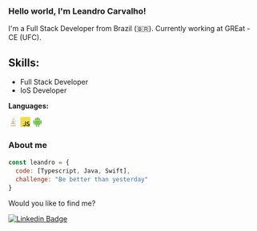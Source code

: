 ### Hello world, I'm Leandro Carvalho! 

I'm a Full Stack Developer from Brazil (🇧🇷). Currently working at GREat - CE (UFC).

## Skills:
- Full Stack Developer
- IoS Developer

**Languages:**  

<code><img height="20" src="https://raw.githubusercontent.com/github/explore/80688e429a7d4ef2fca1e82350fe8e3517d3494d/topics/java/java.png"></code>
<code><img height="20" src="https://raw.githubusercontent.com/github/explore/80688e429a7d4ef2fca1e82350fe8e3517d3494d/topics/javascript/javascript.png"></code>
<code><img height="20" src="https://raw.githubusercontent.com/github/explore/80688e429a7d4ef2fca1e82350fe8e3517d3494d/topics/android/android.png"></code>

### About me

```javascript
const leandro = {
  code: [Typescript, Java, Swift],
  challenge: "Be better than yesterday"
}
```

Would you like to find me?

[![Linkedin Badge](https://img.shields.io/badge/-LinkedIn-blue?style=flat-square&logo=Linkedin&logoColor=white&link=https://www.linkedin.com/in/leandro-carvalho-dev)](https://www.linkedin.com/in/leandro-carvalho-dev)
